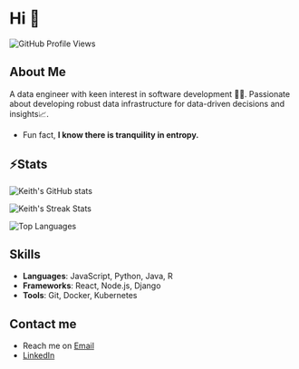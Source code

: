 # Hi 👋
![GitHub Profile Views](https://komarev.com/ghpvc/?username=Tokyo254&color=blue)

## About Me
A data engineer with keen interest in software development :technologist:. Passionate about developing robust data infrastructure for data-driven decisions and insights:chart_with_upwards_trend:. 
- Fun fact, **I know there is tranquility in entropy.**
## :zap:Stats
![Keith's GitHub stats](https://github-readme-stats.vercel.app/api?username=Tokyo254&show_icons=true&theme=radical)

![Keith's Streak Stats](https://github-readme-streak-stats.herokuapp.com/?user=Tokyo254&theme=radical)

![Top Languages](https://github-readme-stats.vercel.app/api/top-langs/?username=Tokyo254&layout=compact&theme=radical)
## Skills
- **Languages**: JavaScript, Python, Java, R
- **Frameworks**: React, Node.js, Django
- **Tools**: Git, Docker, Kubernetes

## Contact me
- Reach me on [Email](mailto:osogohkeith@gmail.com)
- [LinkedIn](https://linkedin.com/in/keith-osogo-8775901b6/)

